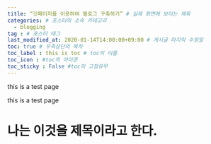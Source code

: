 ```yaml
---
title: “깃페이지를 이용하여 블로그 구축하기” # 실제 화면에 보이는 제목
categories: # 포스터의 소속 카테고리
  - blogging
tag : # 포스터 태그
last_modified_at: 2020-01-14T14:00:00+09:00 # 게시글 마지막 수정일
toc: true # 우측상단의 목차
toc_label : this is toc # toc의 이름
toc_icon : #toc의 아이콘
toc_sticky : False #toc의 고정유무
---
```


this is a test page

this is a test page

# 나는 이것을 제목이라고 한다.


